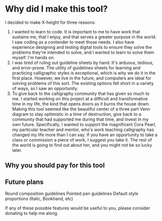 # Why did I make this tool?

I decided to make X-height for three reasons:
  1. I wanted to learn to code. It is important to me to have work that sustains me, that I enjoy, and that serves a greater purpose in the world. I saw coding as a contender to meet those needs. I also have experience designing and testing digital tools to ensure they solve the problems they're intended to solve, and I wanted to learn to solve them myself. I'm hands on.
  2. I was tired of ruling out guideline sheets by hand. It's arduous, tedious, and error-prone. The utility of guidelines sheets for learning and practicing calligraphic styles is exceptional, which is why we do it in the first place. However, we live in the future, and computers are ideal for solving problems of this sort. The existing options fell short in a variety of ways, so I saw an opportunity.
  3. To give back to the calligraphy community that has given so much to me. I started working on this project at a difficult and transformative time in my life, the kind that opens doors as it burns the house down. Making this tool seemed like the beautiful center of a three part Venn diagram to stay optimistic in a time of destruction, give back to a community that had supported me during that time, and invest in my own future. Specifically, I wanted to support the magnificent Cora Pearl, my particular teacher and mentor, who's work teaching calligraphy has changed my life more than I can say. If you have an opportunity to take a class or commission a piece of work, I suggest you take it. The rest of the world is going to find out about her, and you might not be so lucky later.

## Why you should pay for this tool

## Future plans
Round composition guidelines
Pointed pen guidelines
Default style proportions (Italic, Bookhand, etc)

If any of these possible features would be useful to you, please consider donating to help me along.
